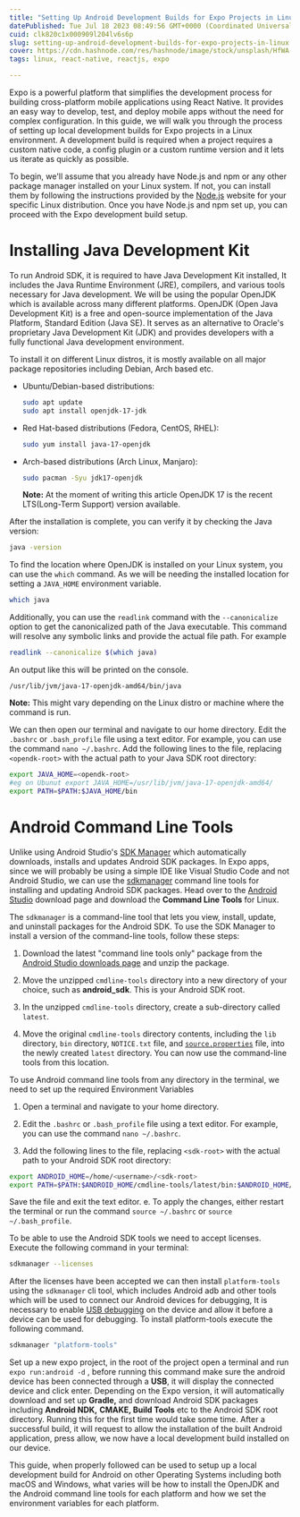 ```yaml
---
title: "Setting Up Android Development Builds for Expo Projects in Linux"
datePublished: Tue Jul 18 2023 08:49:56 GMT+0000 (Coordinated Universal Time)
cuid: clk820c1x000909l204lv6s6p
slug: setting-up-android-development-builds-for-expo-projects-in-linux
cover: https://cdn.hashnode.com/res/hashnode/image/stock/unsplash/HfWA-Axq6Ek/upload/bb77f6ce38585ad04fe23eb8832703b6.jpeg
tags: linux, react-native, reactjs, expo

---
```


Expo is a powerful platform that simplifies the development process for building cross-platform mobile applications using React Native. It provides an easy way to develop, test, and deploy mobile apps without the need for complex configuration. In this guide, we will walk you through the process of setting up local development builds for Expo projects in a Linux environment. A development build is required when a project requires a custom native code, a config plugin or a custom runtime version and it lets us iterate as quickly as possible.

To begin, we'll assume that you already have Node.js and npm or any other package manager installed on your Linux system. If not, you can install them by following the instructions provided by the [Node.js](https://nodejs.org/en) website for your specific Linux distribution. Once you have Node.js and npm set up, you can proceed with the Expo development build setup.

# Installing Java Development Kit

To run Android SDK, it is required to have Java Development Kit installed, It includes the Java Runtime Environment (JRE), compilers, and various tools necessary for Java development. We will be using the popular OpenJDK which is available across many different platforms. OpenJDK (Open Java Development Kit) is a free and open-source implementation of the Java Platform, Standard Edition (Java SE). It serves as an alternative to Oracle's proprietary Java Development Kit (JDK) and provides developers with a fully functional Java development environment.

To install it on different Linux distros, it is mostly available on all major package repositories including Debian, Arch based etc.

* Ubuntu/Debian-based distributions:
    
    ```bash
    sudo apt update
    sudo apt install openjdk-17-jdk
    ```
    
* Red Hat-based distributions (Fedora, CentOS, RHEL):
    
    ```bash
    sudo yum install java-17-openjdk
    ```
    
* Arch-based distributions (Arch Linux, Manjaro):
    
    ```bash
    sudo pacman -Syu jdk17-openjdk
    ```
    
    **Note:** At the moment of writing this article OpenJDK 17 is the recent LTS(Long-Term Support) version available.
    

After the installation is complete, you can verify it by checking the Java version:

```bash
java -version
```

To find the location where OpenJDK is installed on your Linux system, you can use the `which` command. As we will be needing the installed location for setting a `JAVA_HOME` environment variable.

```bash
which java
```

Additionally, you can use the `readlink` command with the `--canonicalize` option to get the canonicalized path of the Java executable. This command will resolve any symbolic links and provide the actual file path. For example

```bash
readlink --canonicalize $(which java)
```

An output like this will be printed on the console.

`/usr/lib/jvm/java-17-openjdk-amd64/bin/java`

**Note:** This might vary depending on the Linux distro or machine where the command is run.

We can then open our terminal and navigate to our home directory. Edit the `.bashrc` or `.bash_profile` file using a text editor. For example, you can use the command `nano ~/.bashrc`. Add the following lines to the file, replacing `<opendk-root>` with the actual path to your Java SDK root directory:

```bash
export JAVA_HOME=<opendk-root> 
#eg on Ubunut export JAVA_HOME=/usr/lib/jvm/java-17-openjdk-amd64/ 
export PATH=$PATH:$JAVA_HOME/bin
```

# Android Command Line Tools

Unlike using Android Studio's [SDK Manager](https://developer.android.com/studio/intro/update#sdk-manager) which automatically downloads, installs and updates Android SDK packages. In Expo apps, since we will probably be using a simple IDE like Visual Studio Code and not Android Studio, we can use the [sdkmanager](https://developer.android.com/studio/command-line/sdkmanager) command line tools for installing and updating Android SDK packages. Head over to the [Android Studio](https://developer.android.com/studio) download page and download the **Command Line Tools** for Linux.

The `sdkmanager` is a command-line tool that lets you view, install, update, and uninstall packages for the Android SDK. To use the SDK Manager to install a version of the command-line tools, follow these steps:

1. Download the latest "command line tools only" package from the [Android Studio downloads page](https://developer.android.com/studio) and unzip the package.
    
2. Move the unzipped `cmdline-tools` directory into a new directory of your choice, such as **android\_sdk**. This is your Android SDK root.
    
3. In the unzipped `cmdline-tools` directory, create a sub-directory called `latest`.
    
4. Move the original `cmdline-tools` directory contents, including the `lib` directory, `bin` directory, `NOTICE.txt` file, and [`source.properties`](http://source.properties) file, into the newly created `latest` directory. You can now use the command-line tools from this location.
    

To use Android command line tools from any directory in the terminal, we need to set up the required Environment Variables

1. Open a terminal and navigate to your home directory.
    
2. Edit the `.bashrc` or `.bash_profile` file using a text editor. For example, you can use the command `nano ~/.bashrc`.
    
3. Add the following lines to the file, replacing `<sdk-root>` with the actual path to your Android SDK root directory:
    

```bash
export ANDROID_HOME=/home/<username>/<sdk-root>
export PATH=$PATH:$ANDROID_HOME/cmdline-tools/latest/bin:$ANDROID_HOME/platform-tools
```

Save the file and exit the text editor. e. To apply the changes, either restart the terminal or run the command `source ~/.bashrc` or `source ~/.bash_profile`.

To be able to use the Android SDK tools we need to accept licenses. Execute the following command in your terminal:

```bash
sdkmanager --licenses
```

After the licenses have been accepted we can then install `platform-tools` using the `sdkmanager` cli tool, which includes Android adb and other tools which will be used to connect our Android devices for debugging, It is necessary to enable [USB debugging](https://developer.android.com/studio/debug/dev-options) on the device and allow it before a device can be used for debugging. To install platform-tools execute the following command.

```bash
sdkmanager "platform-tools"
```

Set up a new expo project, in the root of the project open a terminal and run `expo run:android -d` , before running this command make sure the android device has been connected through a **USB**, it will display the connected device and click enter. Depending on the Expo version, it will automatically download and set up **Gradle,** and download Android SDK packages including **Android NDK,** **CMAKE, Build Tools** etc to the Android SDK root directory. Running this for the first time would take some time. After a successful build, it will request to allow the installation of the built Android application, press allow, we now have a local development build installed on our device.

This guide, when properly followed can be used to setup up a local development build for Android on other Operating Systems including both macOS and Windows, what varies will be how to install the OpenJDK and the Android command line tools for each platform and how we set the environment variables for each platform.